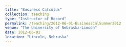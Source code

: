 ```yaml
---
title: "Business Calculus"
collection: teaching
type: "Instructor of Record"
permalink: /teaching/2012-06-01-BusinessCalSummer2012
venue: "The University of Nebraska-Lincon"
date: 2012-06-01
location: "Lincoln, Nebraska"
---
```

